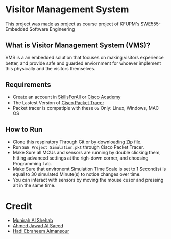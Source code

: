 Visitor Management System
================================================================================
This project was made as project as course project of KFUPM's SWE555-Embedded Software Engineering

What is Visitor Management System (VMS)?
----------------------------------------
VMS is a an embedded solution that focuses on making visitors experience better, and provide safe and guarded enviornment for whoever implement this physically and the visitors themselves.

Requirements
------------
- Create an account in [SkillsForAll](https://skillsforall.com) or [Cisco Academy](https://www.netacad.com)
- The Lastest Version of [Cisco Packet Tracer](https://skillsforall.com/resources/lab-downloads?courseLang=en-US)
- Packet tracer is compatiple with these `OS` Only: Linux, Windows, MAC OS 
 
How to Run
----------
- Clone this respiratory Through Git or by downloading Zip file.
- Run `SWE Project Simulation.pkt` through Cisco Packet Tracer. 
- Make Sure all MCUs and sensors are running by double clicking them, hitting advanced settings at the righ-down corner, and choosing Programming Tab.
- Make Sure that environemt Simulation Time Scale is set to 1 Second(s) is equal to 30 simulated Minute(s) to notice changes over time.
- You can interact with sensors by moving the mouse cusor and pressing alt in the same time.

# Credit
- [Munirah Al Shehab](https://github.com/Munirah97)
- [Ahmed Jawad Al Saeed](https://github.com/frangarcj/vita-shader-collection)
- [Hadi Ebraheem Almansour](https://github.com/iHaiDeeZ)
